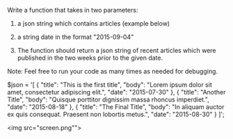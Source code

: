 Write a function that takes in two parameters:
   1) a json string which contains articles (example below)
   2) a string date in the format "2015-09-04"

   3) The function should return a json string of recent articles which
      were published in the two weeks prior to the given date. 

Note: Feel free to run your code as many times as needed for debugging.

$json = '[
  { 
    "title": "This is the first title", 
    "body": "Lorem ipsum dolor sit amet, consectetur adipiscing elit.",
    "date": "2015-07-30"
  },
  {
    "title": "Another Title",
    "body": "Quisque porttitor dignissim massa rhoncus imperdiet.",
    "date": "2015-08-18"
  },
  {
    "title": "The Final Title",
    "body": "In aliquam auctor ex quis consequat. Praesent non lobortis metus.",
    "date": "2015-08-30"
  }
  ]';

<img src="screen.png"">